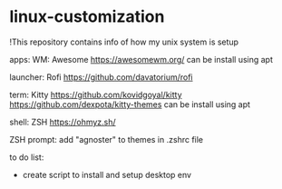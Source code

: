 # linux-customization

!This repository contains info of how my unix system is setup

apps:
WM: Awesome
https://awesomewm.org/
can be install using apt

launcher: Rofi
https://github.com/davatorium/rofi

term: Kitty
https://github.com/kovidgoyal/kitty
https://github.com/dexpota/kitty-themes
can be install using apt

shell: ZSH
https://ohmyz.sh/

ZSH prompt:
add "agnoster" to themes in .zshrc file 


to do list:
- create script to install and setup desktop env
